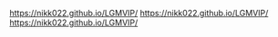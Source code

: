 https://nikk022.github.io/LGMVIP/
https://nikk022.github.io/LGMVIP/
https://nikk022.github.io/LGMVIP/
